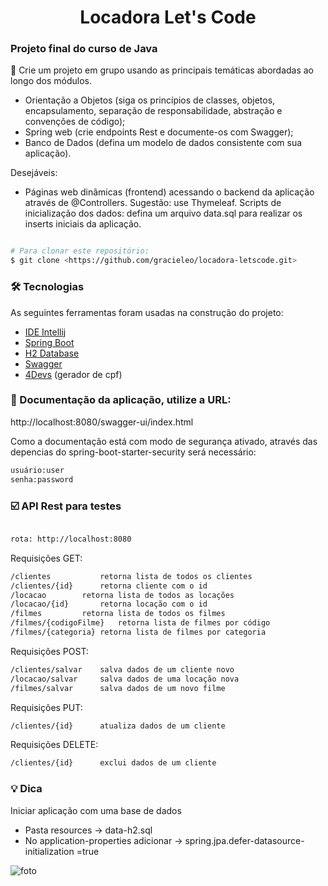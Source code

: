 <h1 align="center">Locadora Let's Code</h1>

### Projeto final do curso de Java 

🚀 Crie um projeto em grupo usando as principais temáticas abordadas ao longo dos módulos.



- Orientação a Objetos (siga os princípios de classes, objetos, encapsulamento, separação de responsabilidade, abstração e convenções de código);
- Spring web (crie endpoints Rest e documente-os com Swagger);
- Banco de Dados (defina um modelo de dados consistente com sua aplicação).

Desejáveis:
- Páginas web dinâmicas (frontend) acessando o backend da aplicação através de @Controllers. Sugestão: use Thymeleaf.
Scripts de inicialização dos dados: defina um arquivo data.sql para realizar os inserts iniciais da aplicação.




```bash

# Para clonar este repositório:
$ git clone <https://github.com/gracieleo/locadora-letscode.git>

```

### 🛠 Tecnologias

As seguintes ferramentas foram usadas na construção do projeto:

- [IDE Intellij](https://www.jetbrains.com/pt-br/idea/)
- [Spring Boot](https://spring.io/projects/spring-boot)
- [H2 Database]()
- [Swagger](https://swagger.io/)
- [4Devs](https://www.4devs.com.br/gerador_de_cpf) (gerador de cpf) 


### 📑 Documentação da aplicação, utilize a URL: 

http://localhost:8080/swagger-ui/index.html 

Como a documentação está com modo de segurança ativado, através das depencias do spring-boot-starter-security será necessário:

```bash
usuário:user
senha:password
```




### ☑️ API Rest para testes

```bash

rota: http://localhost:8080

```

Requisições GET: 
```bash
/clientes   		retorna lista de todos os clientes
/clientes/{id}  	retorna cliente com o id 
/locacao		retorna lista de todos as locações 
/locacao/{id}		retorna locação com o id 
/filmes			retorna lista de todos os filmes
/filmes/{codigoFilme}	retorna lista de filmes por código
/filmes/{categoria}	retorna lista de filmes por categoria

```
Requisições POST: 
```bash
/clientes/salvar  	salva dados de um cliente novo
/locacao/salvar		salva dados de uma locação nova
/filmes/salvar		salva dados de um novo filme

```
Requisições PUT: 
```bash
/clientes/{id} 		atualiza dados de um cliente 

```
Requisições DELETE: 
```bash
/clientes/{id} 		exclui dados de um cliente 

```

### 💡 Dica 
Iniciar aplicação com uma base de dados
- Pasta resources -> data-h2.sql
- No application-properties adicionar -> spring.jpa.defer-datasource-initialization =true


![foto](https://user-images.githubusercontent.com/53338148/141364803-44063a5d-a81a-4f75-9e2f-f102c2137678.JPG)


